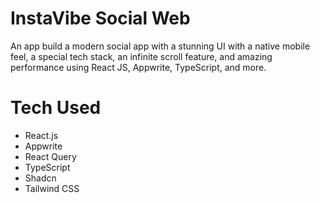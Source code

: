 # InstaVibe Social Web
An app build a modern social app with a stunning UI with a native mobile feel, a special tech stack, an infinite scroll feature, and amazing performance using React JS, Appwrite, TypeScript, and more.
# Tech Used
  - React.js
  - Appwrite
  - React Query
  - TypeScript
  - Shadcn
  - Tailwind CSS
